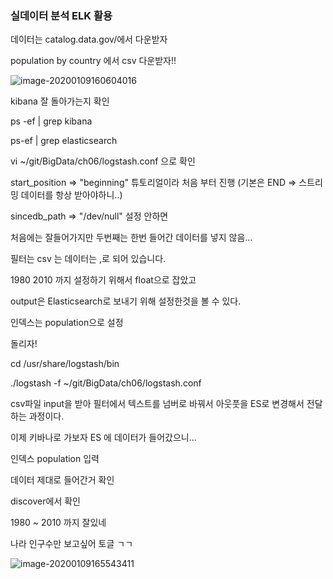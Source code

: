### 실데이터 분석 ELK 활용

데이터는 catalog.data.gov/에서 다운받자

population by country 에서 csv 다운받자!!

![image-20200109160604016](C:\Users\whjung\AppData\Roaming\Typora\typora-user-images\image-20200109160604016.png)



kibana 잘 돌아가는지 확인

ps -ef | grep kibana

ps-ef | grep elasticsearch

vi ~/git/BigData/ch06/logstash.conf 으로 확인

 start_position => "beginning" 튜토리얼이라 처음 부터 진행 (기본은 END => 스트리밍 데이터를 항상 받아야하니..)

sincedb_path => "/dev/null" 설정 안하면

처음에는 잘들어가지만 두번째는 한번 들어간 데이터를 넣지 않음...



필터는 csv 는 데이터는 ,로 되어 있습니다.

1980 2010 까지 설정하기 위해서  float으로 잡았고



output은 Elasticsearch로 보내기 위해 설정한것을 볼 수 있다.

인덱스는 population으로 설정

돌리자!

cd /usr/share/logstash/bin

 ./logstash -f ~/git/BigData/ch06/logstash.conf 



csv파일 input을 받아 필터에서 텍스트를 넘버로 바꿔서 아웃풋을 ES로 변경해서 전달하는 과정이다.

이제 키바나로 가보자 ES 에 데이터가 들어갔으니...



인덱스  population  입력

데이터 제대로 들어간거 확인

discover에서 확인

1980 ~ 2010 까지 잘있네

나라 인구수만 보고싶어 토글 ㄱㄱ



![image-20200109165543411](C:\Users\whjung\AppData\Roaming\Typora\typora-user-images\image-20200109165543411.png)



